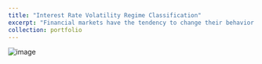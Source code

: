 ```yaml
---
title: "Interest Rate Volatility Regime Classification"
excerpt: "Financial markets have the tendency to change their behavior over time, which can create regimes or periods of fairly persistent market conditions…Modeling various market regimes…can enable macroeconomically aware investment decision-making and better management of tail risks.We also use the Markov Switching Dynamic Regression model to quantitatively describes the dynamic behavior of interest rate volatility with different maturity in the presence of structural breaks or regime changes.The results proved the MS-DR model to be useful, to evaluate the characteristics of volatility regimes across the yield curve.<br/><img src='/images/500x300.png'>"
collection: portfolio
---
```


![image](https://user-images.githubusercontent.com/36789660/222973570-7ea58353-cea9-4b44-96c4-3fbf334d5e61.png)


